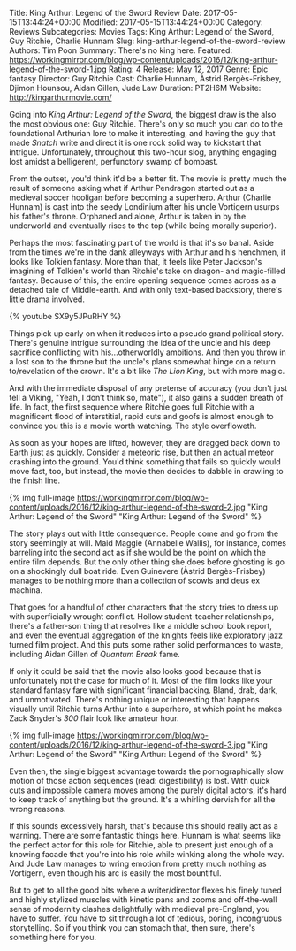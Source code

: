 Title: King Arthur: Legend of the Sword Review
Date: 2017-05-15T13:44:24+00:00
Modified: 2017-05-15T13:44:24+00:00
Category: Reviews
Subcategories: Movies
Tags: King Arthur: Legend of the Sword, Guy Ritchie, Charlie Hunnam
Slug: king-arthur-legend-of-the-sword-review
Authors: Tim Poon
Summary: There's no king here.
Featured: https://workingmirror.com/blog/wp-content/uploads/2016/12/king-arthur-legend-of-the-sword-1.jpg
Rating: 4
Release: May 12, 2017
Genre: Epic fantasy
Director: Guy Ritchie
Cast: Charlie Hunnam, Àstrid Bergès-Frisbey, Djimon Hounsou, Aidan Gillen, Jude Law
Duration: PT2H6M
Website: http://kingarthurmovie.com/

Going into *King Arthur: Legend of the Sword*, the biggest draw is the also the most obvious one: Guy Ritchie. There's only so much you can do to the foundational Arthurian lore to make it interesting, and having the guy that made *Snatch* write and direct it is one rock solid way to kickstart that intrigue. Unfortunately, throughout this two-hour slog, anything engaging lost amidst a belligerent, perfunctory swamp of bombast.

From the outset, you'd think it'd be a better fit. The movie is pretty much the result of someone asking what if Arthur Pendragon started out as a medieval soccer hooligan before becoming a superhero. Arthur (Charlie Hunnam) is cast into the seedy Londinium after his uncle Vortigern usurps his father's throne. Orphaned and alone, Arthur is taken in by the underworld and eventually rises to the top (while being morally superior).

Perhaps the most fascinating part of the world is that it's so banal. Aside from the times we're in the dank alleyways with Arthur and his henchmen, it looks like Tolkien fantasy. More than that, it feels like Peter Jackson's imagining of Tolkien's world than Ritchie's take on dragon- and magic-filled fantasy. Because of this, the entire opening sequence comes across as a detached tale of Middle-earth. And with only text-based backstory, there's little drama involved.

{% youtube SX9y5JPuRHY %}

Things pick up early on when it reduces into a pseudo grand political story. There's genuine intrigue surrounding the idea of the uncle and his deep sacrifice conflicting with his...otherworldly ambitions. And then you throw in a lost son to the throne but the uncle's plans somewhat hinge on a return to/revelation of the crown. It's a bit like *The Lion King*, but with more magic.

And with the immediate disposal of any pretense of accuracy (you don't just tell a Viking, "Yeah, I don’t think so, mate"), it also gains a sudden breath of life. In fact, the first sequence where Ritchie goes full Ritchie with a magnificent flood of interstitial, rapid cuts and goofs is almost enough to convince you this is a movie worth watching. The style overfloweth.

As soon as your hopes are lifted, however, they are dragged back down to Earth just as quickly. Consider a meteoric rise, but then an actual meteor crashing into the ground. You'd think something that fails so quickly would move fast, too, but instead, the movie then decides to dabble in crawling to the finish line.

{% img full-image https://workingmirror.com/blog/wp-content/uploads/2016/12/king-arthur-legend-of-the-sword-2.jpg "King Arthur: Legend of the Sword" "King Arthur: Legend of the Sword" %}

The story plays out with little consequence. People come and go from the story seemingly at will. Maid Maggie (Annabelle Wallis), for instance, comes barreling into the second act as if she would be the point on which the entire film depends. But the only other thing she does before ghosting is go on a shockingly dull boat ride. Even Guinevere (Àstrid Bergès-Frisbey) manages to be nothing more than a collection of scowls and deus ex machina.

That goes for a handful of other characters that the story tries to dress up with superficially wrought conflict. Hollow student-teacher relationships, there's a father-son thing that resolves like a middle school book report, and even the eventual aggregation of the knights feels like exploratory jazz turned film project. And this puts some rather solid performances to waste, including Aidan Gillen of *Quantum Break* fame.

If only it could be said that the movie also looks good because that is unfortunately not the case for much of it. Most of the film looks like your standard fantasy fare with significant financial backing. Bland, drab, dark, and unmotivated. There's nothing unique or interesting that happens visually until Ritchie turns Arthur into a superhero, at which point he makes Zack Snyder's *300* flair look like amateur hour.

{% img full-image https://workingmirror.com/blog/wp-content/uploads/2016/12/king-arthur-legend-of-the-sword-3.jpg "King Arthur: Legend of the Sword" "King Arthur: Legend of the Sword" %}

Even then, the single biggest advantage towards the pornographically slow motion of those action sequences (read: digestibility) is lost. With quick cuts and impossible camera moves among the purely digital actors, it's hard to keep track of anything but the ground. It's a whirling dervish for all the wrong reasons.

If this sounds excessively harsh, that's because this should really act as a warning. There are some fantastic things here. Hunnam is what seems like the perfect actor for this role for Ritchie, able to present just enough of a knowing facade that you're into his role while winking along the whole way. And Jude Law manages to wring emotion from pretty much nothing as Vortigern, even though his arc is easily the most bountiful.

But to get to all the good bits where a writer/director flexes his finely tuned and highly stylized muscles with kinetic pans and zooms and off-the-wall sense of modernity clashes delightfully with medieval pre-England, you have to suffer. You have to sit through a lot of tedious, boring, incongruous storytelling. So if you think you can stomach that, then sure, there's something here for you.
